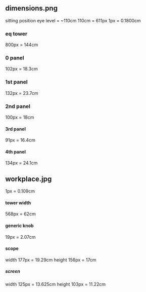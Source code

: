 ## dimensions.png
sitting position eye level = ~110cm
110cm = 611px
1px = 0.1800cm

### eq tower
800px = 144cm

### 0 panel
102px = 18.3cm

### 1st panel
132px = 23.7cm

### 2nd panel
100px = 18cm

#### 3rd panel
91px = 16.4cm

#### 4th panel
134px = 24.1cm

## workplace.jpg
1px = 0.109cm

#### tower width
568px = 62cm

#### generic knob
19px = 2.07cm


#### scope
width 177px = 19.29cm
height 156px = 17cm

##### screen
width 125px = 13.625cm
height 103px = 11.22cm

